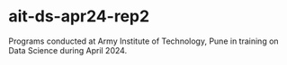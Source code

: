 # ait-ds-apr24-rep2
Programs conducted at Army Institute of Technology, Pune in training on Data Science during April 2024.
